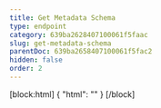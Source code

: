 ```yaml
---
title: Get Metadata Schema
type: endpoint
category: 639ba2628407100061f5faac
slug: get-metadata-schema
parentDoc: 639ba2658407100061f5fac2
hidden: false
order: 2
---
```

[block:html]
{
  "html": "<style>\n.LanguagePicker-divider { \n  display: none; }\n  \n[title=\"Toggle library\"] { \n  display: none; }\n</style>"
}
[/block]